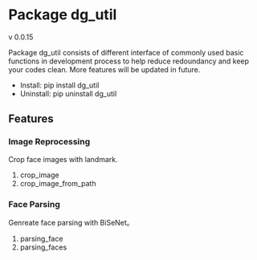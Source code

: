 # Package dg_util 
v 0.0.15

Package dg_util consists of different interface of commonly used basic functions in development process to help reduce redoundancy and keep your codes clean. More features will be updated in future.
* Install: pip install dg_util
* Uninstall: pip uninstall dg_util


## Features
### Image Reprocessing
Crop face images with landmark.
1. crop_image
2. crop_image_from_path

### Face Parsing
Genreate face parsing with BiSeNet。
1. parsing_face
2. parsing_faces